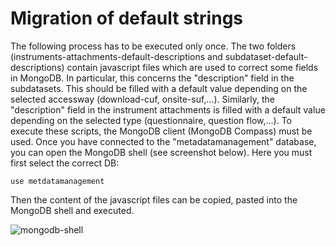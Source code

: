 # Migration of default strings

The following process has to be executed only once. The two folders (instruments-attachments-default-descriptions and subdataset-default-descriptions) contain javascript files which are used to correct some fields in MongoDB. In particular, this concerns the "description" field in the subdatasets. This should be filled with a default value depending on the selected accessway (download-cuf, onsite-suf,...). Similarly, the "description" field in the instrument attachments is filled with a default value depending on the selected type (questionnaire, question flow,...).
To execute these scripts, the MongoDB client (MongoDB Compass) must be used. Once you have connected to the "metadatamanagement" database, you can open the MongoDB shell (see screenshot below). Here you must first select the correct DB:

```
use metdatamanagement
```

Then the content of the javascript files can be copied, pasted into the MongoDB shell and executed.


![mongodb-shell](https://github.com/dzhw/metadatamanagement/assets/118182853/3fbecc9e-8e40-40d9-90c3-25b84e3c2d50)
